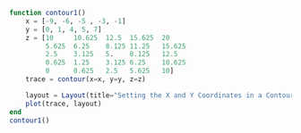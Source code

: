 ```julia
function contour1()
    x = [-9, -6, -5 , -3, -1]
    y = [0, 1, 4, 5, 7]
    z = [10     10.625  12.5  15.625  20
         5.625  6.25    8.125 11.25   15.625
         2.5    3.125   5.    8.125   12.5
         0.625  1.25    3.125 6.25    10.625
         0      0.625   2.5   5.625   10]
    trace = contour(x=x, y=y, z=z)

    layout = Layout(title="Setting the X and Y Coordinates in a Contour Plot")
    plot(trace, layout)
end
contour1()
```


<div id="12e5503b-ac26-4001-bb18-35b1923223c2" class="plotly-graph-div"></div>

<script>
    window.PLOTLYENV=window.PLOTLYENV || {};
    window.PLOTLYENV.BASE_URL="https://plot.ly";
    Plotly.newPlot('12e5503b-ac26-4001-bb18-35b1923223c2', [{"y":[0,1,4,5,7],"type":"contour","z":[[10.0,5.625,2.5,0.625,0.0],[10.625,6.25,3.125,1.25,0.625],[12.5,8.125,5.0,3.125,2.5],[15.625,11.25,8.125,6.25,5.625],[20.0,15.625,12.5,10.625,10.0]],"x":[-9,-6,-5,-3,-1]}],
               {"title":"Setting the X and Y Coordinates in a Contour Plot","margin":{"r":0,"l":0,"b":0,"t":0}}, {showLink: false});

 </script>




